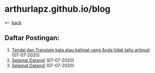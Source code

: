 # arthurlapz.github.io/blog
<-- [back](http://arthurlapz.github.io)

## Daftar Postingan:

1. [Tandai dan Translate kata atau kalimat yang Anda tidak tahu artinya!](http://arthurlapz.github.io/blog/posts/tandai-dan-translate-tulisan-yang-anda-tidak-tahu_07-07-2020.md) (07-07-2020)
2. [Selamat Datang!](http://arthurlapz.github.io/blog/posts/selamat-datang.md) (07-07-2020)
3. [Selamat Datang!](http://arthurlapz.github.io/blog/posts/selamat-datang.md) (07-07-2020)




